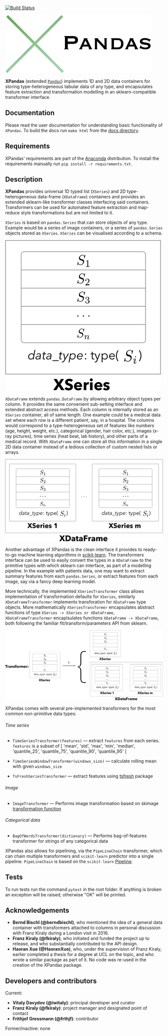 ﻿[![Build Status](https://travis-ci.com/kiraly-group/XPandas.svg?token=WzNyjqtwC8PwsMtns62p&branch=development)](https://travis-ci.com/kiraly-group/XPandas)

![Logo](/examples/imgs/Logo.png)

**XPandas** (extended [`Pandas`](https://pandas.pydata.org/)) implements 1D and 2D data containers for storing type-heterogeneous tabular data of any type, 
and encapsulates feature extraction and transformation modelling in an sklearn-compatible transformer interface.

## Documentation

Please read the user documentation for understanding basic functionality of `XPandas`. To build the docs run ``make html`` from the [docs directory](/docs).

## Requirements

XPandas' requirements are part of the [Anaconda](https://www.continuum.io/downloads) distribution. To install the requirements manually run `pip install -r requirements.txt`.

## Description

**XPandas** provides universal 1D typed list (`XSeries`) and 2D type-heterogeneous data-frame (`XDataFrame`) containers
and provides an extended sklearn-like transformer classes interfacing said containers. 
Transformers can be used for automated feature extraction and map-reduce style transformations but are not limited to it.

`XSeries` is based on `pandas.Series` that can store objects of any type.
Example would be a series of image containers, or a series of `pandas.Series` objects stored as `XSeries`.
`XSeries` can be visualised according to a schema.

![XSeries](/examples/imgs/XSeries.png)

`XDataFrame` extends `pandas.DataFrame` by allowing arbitrary object types per column.
It provides the same convenient sub-setting interface and extended abstract access methods.
Each column is internally stored as an `XSeries` container, all of same length. 
One example could be a medical data set where each row is a different patient, say, in a hospital. 
The columns would correspond to a type-heterogeneous set of features like numbers (age, height, weight, etc.), 
categorical (gender, hair color, etc.), images (x-ray pictures), time series (heat beat, lab history), 
and other parts of a medical record.
With `XDataFrame` one can store all this information in a single 2D data container instead of a tedious collection of custom nested lists or arrays.

![XDataFrame](/examples/imgs/XDataFrame.png)

Another advantage of XPandas is the clean interface it provides to ready-to-go machine learning algorithms in 
[scikit-learn](scikit-learn.org). The transformers interface can be used to easily convert the types in a `XDataFrame`
to the primitive types with which sklearn can interface, as part of a modelling pipeline. 
In the example with patients data, one may want to extract summary features from 
each `pandas.Series`, or extract features from each image, say via a fancy deep learning model.

More technically, the implemented `XSeriesTransformer` class allows implementation of transformation defaults
for `XSeries`, similarly `XDataFrameTransformer` implements transforation for `XDataFrame` type objects. 
More mathematically `XSeriesTransformer` encapsulates abstract functions of type `XSeries -> XSeries or XDataFrame`,
`XDataFrameTransformer` encaplsulates functions `XDataFrame -> XDataFrame`, both following the familiar fit/transform/parameters API from sklearn.

![Transformer](/examples/imgs/Transformer.png)

XPandas comes with several pre-implemented transformers for the most common non-primitive data types:

###### Time series
* `TimeSeriesTransformer(features)` — extract `features` from each series.
`features` is a subset of [
        'mean', 'std', 'max', 'min',
        'median', 'quantile_25', 'quantile_75',
        'quantile_90', 'quantile_95'
    ]

* `TimeSeriesWindowTransformer(windows_size)` — calculate rolling mean with given `windows_size`
* `TsFreshSeriesTransformer` — extract features using [tsfresh](tsfresh.readthedocs.io) package


###### Image
* `ImageTransformer` — Performs image transformation based on 
skimage
[transformation function](http://scikit-image.org/docs/dev/api/skimage.transform.html)


###### Categorical data
* `BagOfWordsTransformer(dictionary)` —
Performs bag-of-features transformer for strings of any categorical data


XPandas also allows for pipelining, via the `PipeLineChain` transformer, which can
chain multiple transformers and `scikit-learn` predictor into a single pipeline.
`PipeLineChain` is based on the `scikit-learn`
[Pipeline](http://scikit-learn.org/stable/modules/generated/sklearn.pipeline.Pipeline.html#sklearn.pipeline.Pipeline).

## Tests

To run tests run the command ```pytest``` in the root folder.
If anything is broken an exception will be raised; otherwise "OK" will be printed.


## Acknowledgements

- **Bernd Bischl (@berndbischl)**, who mentioned the idea of a general data container with transformers attached to columns in personal discussion with Franz Kiraly during a London visit in 2016.
- **Franz Kiraly (@fkiraly)**, who initiated and funded the project up to release, and who substantially contributed to the API design.
- **Haoran Xue (@HaoranXue)**, who, under the supervision of Franz Kiraly, earlier completed a thesis for a degree at UCL on the topic, and who wrote a similar package as part of it. No code was re-used in the creation of the XPandas package.


## Developers and contributors

Current:
- **Vitaly Davydov (@iwitaly)**: principal developer and curator
- **Franz Kiraly (@fkiraly)**: project manager and designated point of contact
- **Frithjof Gressmann (@frthjf)**: contributor

Former/inactive:
none